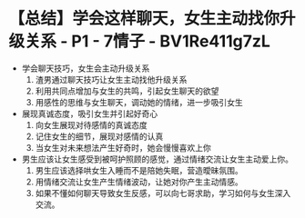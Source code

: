 # 【总结】学会这样聊天，女生主动找你升级关系 - P1 - 7情子 - BV1Re411g7zL

-   学会聊天技巧，女生会主动升级关系
    1.  渣男通过聊天技巧让女生主动找他升级关系
    2.  利用共同点增加与女生的共鸣，引起女生聊天的欲望
    3.  用感性的思维与女生聊天，调动她的情绪，进一步吸引女生
-   展现真诚态度，吸引女生并引起好奇心
    1.  向女生展现对待感情的真诚态度
    2.  记住女生的细节，展现对感情的认真
    3.  当女生对未来想法产生好奇时，她会慢慢喜欢上你
-   男生应该让女生感受到被呵护照顾的感觉，通过情绪交流让女生主动爱上你。
    1.  男生应该选择哄女生入睡而不是陪她失眠，营造曖昧氛围。
    2.  用情绪交流让女生产生情绪波动，让她对你产生主动情感。
    3.  如果不懂如何聊天导致女生反感，可以向七哥求助，学习如何与女生深入交流。